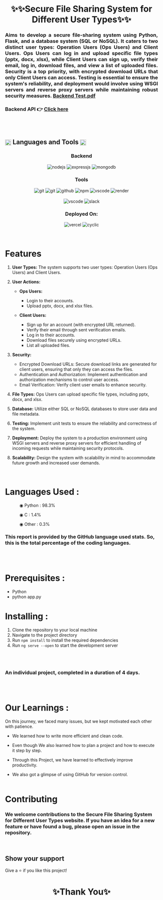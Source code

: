 
<h1 align="center">✨✨Secure File Sharing System for Different User Types✨✨</h1>
<h3 align="justify" width="80%">

Aims to develop a secure file-sharing system using Python, Flask, and a database system (SQL or NoSQL). It caters to two distinct user types: Operation Users (Ops Users) and Client Users. Ops Users can log in and upload specific file types (pptx, docx, xlsx), while Client Users can sign up, verify their email, log in, download files, and view a list of uploaded files. Security is a top priority, with encrypted download URLs that only Client Users can access. Testing is essential to ensure the system's reliability, and deployment would involve using WSGI servers and reverse proxy servers while maintaining robust security measures. [Backend Test.pdf](https://github.com/AyushiVashisth/ez-works/files/12917418/Backend.Test.pdf)

  
  ### Backend API 👉 [Click here](https://ezapi-plii.onrender.com/)
</h3>

<br/>
<br/>


 <h2 align="left">
<img src="https://art.pixilart.com/486745d4bb1ef18.gif"  width="20" height="20" align="center">
 Languages and Tools
<img src="https://art.pixilart.com/486745d4bb1ef18.gif"  width="20" height="20" align="center">
</h2>
<div align="center">


  <div align="center"><h3 align="center">Backend</h3> 
<img src="https://img.shields.io/badge/Python-339933?style=for-the-badge&logo=python&logoColor=white" align="center" alt="nodejs" />
<img src="https://img.shields.io/badge/Flask-000000?style=for-the-badge&logo=flask&logoColor=white" align="center" alt="expressjs"/>
<img src="https://img.shields.io/badge/MongoDB-4EA94B?style=for-the-badge&logo=mongodb&logoColor=white" align="center" alt="mongodb"/>
 </div>
 
 <div align="center"><h3 align="center">Tools</h3> 
<img src="https://img.shields.io/badge/netlify-%23000000.svg?style=for-the-badge&logo=netlify&logoColor=#00C7B7" align="center" alt="git"/>
   <img src="https://img.shields.io/badge/vercel-%23000000.svg?style=for-the-badge&logo=vercel&logoColor=whit" align="center" alt="git"/>
   <img src="https://img.shields.io/badge/GitHub-100000?style=for-the-badge&logo=github&logoColor=white"  align="center" alt="github"/>
   <img src = "https://img.shields.io/badge/NPM-%23000000.svg?style=for-the-badge&logo=npm&logoColor=white" align="center" alt="npm">
   <img src="https://img.shields.io/badge/Visual%20Studio-5C2D91.svg?style=for-the-badge&logo=visual-studio&logoColor=white"  align="center" alt="vscode"/>
   <img src ="https://img.shields.io/badge/Postman-FF6C37?style=for-the-badge&logo=postman&logoColor=white" align="center" alt="render">
     <br />
     <br />

   <img src="https://img.shields.io/badge/Visual%20Studio-5C2D91.svg?style=for-the-badge&logo=visual-studio&logoColor=white"  align="center" alt="vscode"/>
   <img src="https://img.shields.io/badge/Slack-4A154B?style=for-the-badge&logo=slack&logoColor=white" align="center" alt="slack"/>
 </div>
</div>
<div align="center"><h3 align="center">Deployed On:</h3>
  <img src="https://img.shields.io/badge/vercel-%23000000.svg?style=for-the-badge&logo=vercel&logoColor=white"  alt="vercel"/>
  <img src="https://img.shields.io/badge/cyclic-5458F6?style=for-the-badge&logo=cyclic&logoColor=white" alt="cyclic" />
</div>
</p>

<br/>

# Features

1. **User Types:** The system supports two user types: Operation Users (Ops Users) and Client Users.

2. **User Actions:**

   - **Ops Users:**
     - Login to their accounts.
     - Upload pptx, docx, and xlsx files.

   - **Client Users:**
     - Sign up for an account (with encrypted URL returned).
     - Verify their email through sent verification emails.
     - Log in to their accounts.
     - Download files securely using encrypted URLs.
     - List all uploaded files.

3. **Security:**

   - Encrypted Download URLs: Secure download links are generated for client users, ensuring that only they can access the files.
   - Authentication and Authorization: Implement authentication and authorization mechanisms to control user access.
   - Email Verification: Verify client user emails to enhance security.

4. **File Types:** Ops Users can upload specific file types, including pptx, docx, and xlsx.

5. **Database:** Utilize either SQL or NoSQL databases to store user data and file metadata.

6. **Testing:** Implement unit tests to ensure the reliability and correctness of the system.

7. **Deployment:** Deploy the system to a production environment using WSGI servers and reverse proxy servers for efficient handling of incoming requests while maintaining security protocols.

8. **Scalability:** Design the system with scalability in mind to accommodate future growth and increased user demands.

<br/>

 # Languages Used :
 

<ul dir="auto">
 <ol dir="auto">◉ Python : 98.3%</ol>
   <ol dir="auto">◉ C : 1.4%</ol>
   <ol dir="auto">◉ Other : 0.3%</ol>
 </ul>
 
### This report is provided by the GitHub language used stats. So, this is the total percentage of the coding languages.

<br/><br/>

# Prerequisites :

- Python
- python app.py

# Installing :

1. Clone the repository to your local machine
2. Navigate to the project directory
3. Run `npm install` to install the required dependencies
4. Run `ng serve --open` to start the development server

<br/><br/>

### An individual project, completed in a duration of 4 days.

<br/><br/>

# Our Learnings : 
On this journey, we faced many issues, but we kept motivated each other with patience. 

- We learned how to write more efficient and clean code.

- Even though  We also learned how to plan a project and how to execute it step by step.

- Through this Project, we have learned  to effectively improve productivity.

- We also got a glimpse of using GitHub for version control.
<br/><br/>

# Contributing

### We welcome contributions to the Secure File Sharing System for Different User Types website. If you have an idea for a new feature or have found a bug, please open an issue in the repository.

<br/>

## Show your support

Give a ⭐️ if you like this project!

<h1 align="center">✨Thank You✨</h1>
